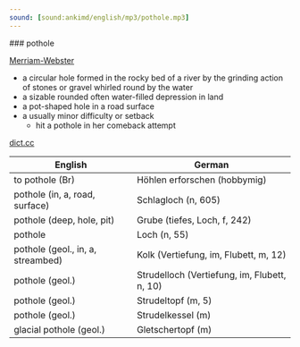 ```yaml
---
sound: [sound:ankimd/english/mp3/pothole.mp3]
---
```


\### pothole

[Merriam-Webster](https://www.merriam-webster.com/dictionary/pothole)

- a circular hole formed in the rocky bed of a river by the grinding action of stones or gravel whirled round by the water
- a sizable rounded often water-filled depression in land
- a pot-shaped hole in a road surface
- a usually minor difficulty or setback
    - hit a pothole in her comeback attempt

[dict.cc](https://www.dict.cc/pothole)

| English        | German       |
| -------------- | ------------ |
| to pothole (Br) | Höhlen erforschen (hobbymig) |
| pothole (in, a, road, surface) | Schlagloch (n, 605) |
| pothole (deep, hole, pit) | Grube (tiefes, Loch, f, 242) |
| pothole | Loch (n, 55) |
| pothole (geol., in, a, streambed) | Kolk (Vertiefung, im, Flubett, m, 12) |
| pothole (geol.) | Strudelloch (Vertiefung, im, Flubett, n, 10) |
| pothole (geol.) | Strudeltopf (m, 5) |
| pothole (geol.) | Strudelkessel (m) |
| glacial pothole (geol.) | Gletschertopf (m) |
